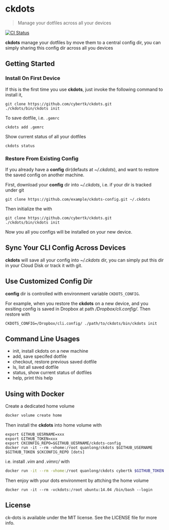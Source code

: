 # ckdots

> Manage your dotfiles across all your devices

[![CI Status](http://img.shields.io/travis/cybertk/ck-dots.svg?style=flat)](https://travis-ci.org/cybertk/ckdots)

**ckdots** manage your dotfiles by move them to a central config dir, you can simply sharing this config dir across all you devices

## Getting Started

### Install On First Device

If this is the first time you use **ckdots**, just invoke the following command to install it,

```
git clone https://github.com/cybertk/ckdots.git
./ckdots/bin/ckdots init
```

To save dotfile, i.e. `.gemrc`

```
ckdots add .gemrc
```

Show current status of all your dotfiles

```
ckdots status
```

### Restore From Existing Config

If you already have a **config** dir(defauts at *~/.ckdots*), and want to restore the saved config on another machine.

First, download your **config** dir into *~/.ckdots*, i.e. if your dir is tracked under git

```shell
git clone https://github.com/example/ckdots-config.git ~/.ckdots
```

Then initialize the with

```
git clone https://github.com/cybertk/ckdots.git
./ckdots/bin/ckdots init
```

Now you all you configs will be installed on your new device.

## Sync Your CLI Config Across Devices

**ckdots** will save all your config into *~/.ckdots* dir, you can simply put this dir in your Cloud Disk or track it with git.

## Use Customized Config Dir

**config** dir is controlled with environment variable `CKDOTS_CONFIG`. 

For example, when you restore the **ckdots** on a new device, and you exsiting config is saved in Dropbox at path */Dropbox/cli.config/*. Then restore with

```shell
CKDOTS_CONFIG=/Dropbox/cli.config/ ./path/to/ckdots/bin/ckdots init
```

## Command Line Usages

- init, install ckdots on a new machine
- add, save specifed dotfile
- checkout, restore previous saved dotfile
- ls, list all saved dotfile
- status, show current status of dotfiles
- help, print this help

## Using with Docker

Create a dedicated home volume

```bash
docker volume create home
```

Then install the **ckdots** into home volume with

```
export GITHUB_UESRNAME=xxx
export GITHUB_TOKEN=xxx
export CKCONFIG_REPO=$GITHUB_UESRNAME/ckdots-config
docker run -it --rm -vhome:/root quanlong/ckdots $GITHUB_USERNAME $GITHUB_TOKEN $CKCONFIG_REPO [dots]
```

i.e. install *.vim* and *.vimrc/* with

```bash
docker run -it --rm -vhome:/root quanlong/ckdots cybertk $GITHUB_TOKEN cybertk/ckdots-config .vim/ .vimrc
```

Then enjoy with your dots environment by attching the home volume

```
docker run -it --rm -vckdots:/root ubuntu:14.04 /bin/bash --login
```

## License

ck-dots is available under the MIT license. See the LICENSE file for more info.
